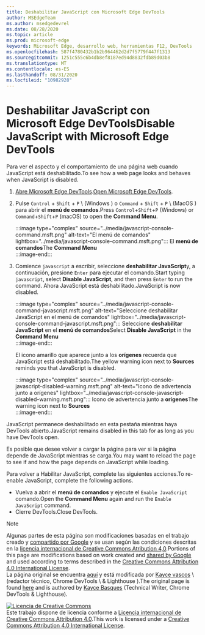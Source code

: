 ```yaml
---
title: Deshabilitar JavaScript con Microsoft Edge DevTools
author: MSEdgeTeam
ms.author: msedgedevrel
ms.date: 08/28/2020
ms.topic: article
ms.prod: microsoft-edge
keywords: Microsoft Edge, desarrollo web, herramientas F12, DevTools
ms.openlocfilehash: 587f4780432b1b2b964462d2d7f5779f447f1313
ms.sourcegitcommit: 1251c555c6b4db8ef8187ed94d8832fdb89d03b8
ms.translationtype: MT
ms.contentlocale: es-ES
ms.lasthandoff: 08/31/2020
ms.locfileid: "10982928"
---
```

<!-- Copyright Kayce Basques 

   Licensed under the Apache License, Version 2.0 (the "License");
   you may not use this file except in compliance with the License.
   You may obtain a copy of the License at

       https://www.apache.org/licenses/LICENSE-2.0

   Unless required by applicable law or agreed to in writing, software
   distributed under the License is distributed on an "AS IS" BASIS,
   WITHOUT WARRANTIES OR CONDITIONS OF ANY KIND, either express or implied.
   See the License for the specific language governing permissions and
   limitations under the License.  -->





# <span data-ttu-id="e9d87-103">Deshabilitar JavaScript con Microsoft Edge DevTools</span><span class="sxs-lookup"><span data-stu-id="e9d87-103">Disable JavaScript with Microsoft Edge DevTools</span></span>   



<span data-ttu-id="e9d87-104">Para ver el aspecto y el comportamiento de una página web cuando JavaScript está deshabilitado.</span><span class="sxs-lookup"><span data-stu-id="e9d87-104">To see how a web page looks and behaves when JavaScript is disabled.</span></span>  

1.  <span data-ttu-id="e9d87-105">[Abre Microsoft Edge DevTools][DevToolsOpen].</span><span class="sxs-lookup"><span data-stu-id="e9d87-105">[Open Microsoft Edge DevTools][DevToolsOpen].</span></span>  
1.  <span data-ttu-id="e9d87-106">Pulse `Control` + `Shift` + `P` \ (Windows \) o `Command` + `Shift` + `P` \ (MacOS \) para abrir el **menú de comandos**.</span><span class="sxs-lookup"><span data-stu-id="e9d87-106">Press `Control`+`Shift`+`P` \(Windows\) or `Command`+`Shift`+`P` \(macOS\) to open the **Command Menu**.</span></span>  
    
    :::image type="complex" source="../media/javascript-console-command.msft.png" alt-text="El menú de comandos" lightbox="../media/javascript-console-command.msft.png":::
       <span data-ttu-id="e9d87-108">El **menú de comandos**</span><span class="sxs-lookup"><span data-stu-id="e9d87-108">The **Command Menu**</span></span>  
    :::image-end:::  
    
1.  <span data-ttu-id="e9d87-109">Comience `javascript` a escribir, seleccione **deshabilitar JavaScript**y, a continuación, presione `Enter` para ejecutar el comando.</span><span class="sxs-lookup"><span data-stu-id="e9d87-109">Start typing `javascript`, select **Disable JavaScript**, and then press `Enter` to run the command.</span></span>  <span data-ttu-id="e9d87-110">Ahora JavaScript está deshabilitado.</span><span class="sxs-lookup"><span data-stu-id="e9d87-110">JavaScript is now disabled.</span></span>  
    
    :::image type="complex" source="../media/javascript-console-command-javascript.msft.png" alt-text="Seleccione deshabilitar JavaScript en el menú de comandos" lightbox="../media/javascript-console-command-javascript.msft.png":::
       <span data-ttu-id="e9d87-112">Seleccione **deshabilitar JavaScript** en el **menú de comandos**</span><span class="sxs-lookup"><span data-stu-id="e9d87-112">Select **Disable JavaScript** in the **Command Menu**</span></span>  
    :::image-end:::  
    
    <span data-ttu-id="e9d87-113">El icono amarillo que aparece junto a los **orígenes** recuerda que JavaScript está deshabilitado.</span><span class="sxs-lookup"><span data-stu-id="e9d87-113">The yellow warning icon next to **Sources** reminds you that JavaScript is disabled.</span></span>  
    
    :::image type="complex" source="../media/javascript-console-javascript-disabled-warning.msft.png" alt-text="Icono de advertencia junto a orígenes" lightbox="../media/javascript-console-javascript-disabled-warning.msft.png":::
       <span data-ttu-id="e9d87-115">Icono de advertencia junto a **orígenes**</span><span class="sxs-lookup"><span data-stu-id="e9d87-115">The warning icon next to **Sources**</span></span>  
    :::image-end:::  
    
<span data-ttu-id="e9d87-116">JavaScript permanece deshabilitado en esta pestaña mientras haya DevTools abierto.</span><span class="sxs-lookup"><span data-stu-id="e9d87-116">JavaScript remains disabled in this tab for as long as you have DevTools open.</span></span>  

<span data-ttu-id="e9d87-117">Es posible que desee volver a cargar la página para ver si la página depende de JavaScript mientras se carga.</span><span class="sxs-lookup"><span data-stu-id="e9d87-117">You may want to reload the page to see if and how the page depends on JavaScript while loading.</span></span>  

<span data-ttu-id="e9d87-118">Para volver a Habilitar JavaScript, complete las siguientes acciones.</span><span class="sxs-lookup"><span data-stu-id="e9d87-118">To re-enable JavaScript, complete the following actions.</span></span>  

*   <span data-ttu-id="e9d87-119">Vuelva a abrir el **menú de comandos** y ejecute el `Enable JavaScript` comando.</span><span class="sxs-lookup"><span data-stu-id="e9d87-119">Open the **Command Menu** again and run the `Enable JavaScript` command.</span></span>  
*   <span data-ttu-id="e9d87-120">Cierre DevTools.</span><span class="sxs-lookup"><span data-stu-id="e9d87-120">Close DevTools.</span></span>  

<!--  
## Feedback   


-->  

<!-- links -->  

[DevToolsOpen]: ../open.md "Abrir Microsoft Edge DevTools | Microsoft docs"  

> [!NOTE]
> <span data-ttu-id="e9d87-122">Algunas partes de esta página son modificaciones basadas en el trabajo creado y [compartido por Google][GoogleSitePolicies] y se usan según las condiciones descritas en la [licencia internacional de Creative Commons Atribution 4,0][CCA4IL].</span><span class="sxs-lookup"><span data-stu-id="e9d87-122">Portions of this page are modifications based on work created and [shared by Google][GoogleSitePolicies] and used according to terms described in the [Creative Commons Attribution 4.0 International License][CCA4IL].</span></span>  
> <span data-ttu-id="e9d87-123">La página original se encuentra [aquí](https://developers.google.com/web/tools/chrome-devtools/javascript/disable) y está modificada por [Kayce vascos][KayceBasques] \ (redactor técnico, Chrome DevTools \ & Lighthouse \).</span><span class="sxs-lookup"><span data-stu-id="e9d87-123">The original page is found [here](https://developers.google.com/web/tools/chrome-devtools/javascript/disable) and is authored by [Kayce Basques][KayceBasques] \(Technical Writer, Chrome DevTools \& Lighthouse\).</span></span>  

[![Licencia de Creative Commons][CCby4Image]][CCA4IL]  
<span data-ttu-id="e9d87-125">Este trabajo dispone de licencia conforme a [Licencia internacional de Creative Commons Attribution 4.0][CCA4IL].</span><span class="sxs-lookup"><span data-stu-id="e9d87-125">This work is licensed under a [Creative Commons Attribution 4.0 International License][CCA4IL].</span></span>  

[CCA4IL]: https://creativecommons.org/licenses/by/4.0  
[CCby4Image]: https://i.creativecommons.org/l/by/4.0/88x31.png  
[GoogleSitePolicies]: https://developers.google.com/terms/site-policies  
[KayceBasques]: https://developers.google.com/web/resources/contributors/kaycebasques  
